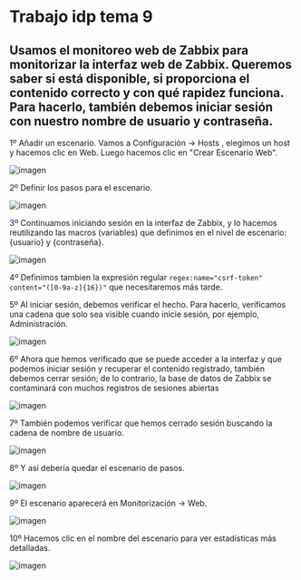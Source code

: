 # Trabajo idp tema 9

## Usamos el monitoreo web de Zabbix para monitorizar la interfaz web de Zabbix. Queremos saber si está disponible, si proporciona el contenido correcto y con qué rapidez funciona. Para hacerlo, también debemos iniciar sesión con nuestro nombre de usuario y contraseña.

1º Añadir un escenario. Vamos a Configuración → Hosts , elegimos un host y hacemos clic en Web. Luego hacemos clic en "Crear Escenario Web".

![imagen](imagenes/Captura1-Web.JPG)

2º Definir los pasos para el escenario.

![imagen](imagenes/Captura2-Web.JPG)

3º Continuamos iniciando sesión en la interfaz de Zabbix, y lo hacemos reutilizando las macros (variables) que definimos en el nivel de escenario: {usuario} y {contraseña}.

![imagen](imagenes/Captura3-Web.JPG)

4º Definimos tambien la expresión regular `regex:name="csrf-token" content="([0-9a-z]{16})"` que necesitaremos más tarde.

5º Al iniciar sesión, debemos verificar el hecho. Para hacerlo, verificamos una cadena que solo sea visible cuando inicie sesión, por ejemplo, Administración.

![imagen](imagenes/Captura4-Web.JPG)

6º Ahora que hemos verificado que se puede acceder a la interfaz y que podemos iniciar sesión y recuperar el contenido registrado, también debemos cerrar sesión; de lo contrario, la base de datos de Zabbix se contaminará con muchos registros de sesiones abiertas

![imagen](imagenes/Captura5-Web.JPG)

7º También podemos verificar que hemos cerrado sesión buscando la cadena de nombre de usuario.

![imagen](imagenes/Captura6-Web.JPG)

8º Y así debería quedar el escenario de pasos.

![imagen](imagenes/Captura7-Web.JPG)

9º El escenario aparecerá en Monitorización → Web.

![imagen](imagenes/Captura8-Web.JPG)

10º Hacemos clic en el nombre del escenario para ver estadísticas más detalladas.

![imagen](imagenes/Captura9-Web.JPG)




